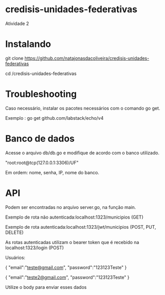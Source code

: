 # credisis-unidades-federativas
Atividade 2 

# Instalando
git clone https://github.com/natajonasdacoliveira/credisis-unidades-federativas

cd /credisis-unidades-federativas

# Troubleshooting
Caso necessário, instalar os pacotes necessários com o comando go get.

Exemplo : go get github.com/labstack/echo/v4

# Banco de dados
Acesse o arquivo db/db.go e modifique de acordo com o banco utilizado.

"root:root@tcp(127.0.0.1:3306)/UF"

Em ordem: nome, senha, IP, nome do banco.

# API
Podem ser encontradas no arquivo server.go, na função main.

Exemplo de rota não autenticada:localhost:1323/municipios (GET)

Exemplo de rota autenticada:localhost:1323/jwt/municipios (POST, PUT, DELETE)

As rotas autenticadas utilizam o bearer token que é recebido na localhost:1323/login (POST)

Usuários:

{
	"email":"teste@gmail.com",
	"password":"123123Teste"
}

{
	"email":"teste2@gmail.com",
	"password":"123123Teste"
}

Utilize o body para enviar esses dados
